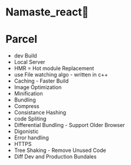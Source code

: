 # Namaste_react🚀

# Parcel
- dev Build
- Local Server
- HMR = Hot module Replacement
- use File watching algo - written in c++
- Caching - Faster Build
- Image Optimization
- Minification
- Bundling
- Compress
- Consistance Hashing
- code Spliting
- Differential Bundling - Support Older Browser
- Digonistic
- Error handling
- HTTPS
- Tree Shaking - Remove Unused Code
- Diff Dev and Production Bundales
